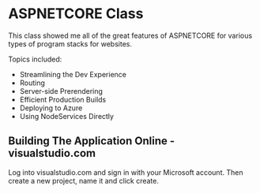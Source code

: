 # ASPNETCORE Class

This class showed me all of the great features of ASPNETCORE for various types of program stacks for websites.

Topics included:

- Streamlining the Dev Experience
- Routing
- Server-side Prerendering
- Efficient Production Builds
- Deploying to Azure
- Using NodeServices Directly

## Building The Application Online - visualstudio.com

Log into visualstudio.com and sign in with your Microsoft account. Then create a new project, name it and click create.

